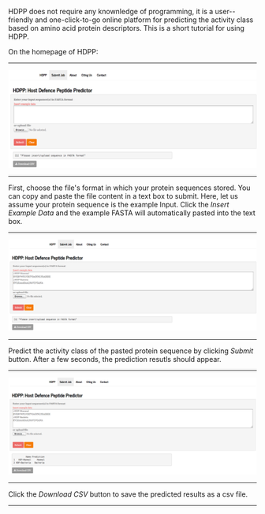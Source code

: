 
HDPP does not require any knownledge of programming, it is a user--friendly and one-click-to-go online platform for predicting the activity class based on amino acid protein descriptors. This is a short tutorial for using HDPP. 

On the homepage of HDPP:
***
![](Fig_HDDP_1.png)
***
First, choose the file's format in which your protein sequences stored. You can copy and paste the file content in a text box to submit. Here, let us assume your protein sequence is the example Input. Click the *Insert Example Data* and the example FASTA will automatically pasted into the text box.
***
![](Fig_HDDP_2.png)
***
Predict the activity class of the pasted protein sequence by clicking *Submit* button. After a few seconds, the prediction resutls should appear. 
***
![](Fig_HDDP_3.png)
***
Click the  *Download CSV* button to save the predicted results as a csv file. 
***



